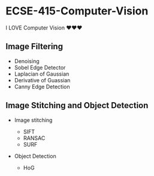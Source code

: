 # ECSE-415-Computer-Vision

I LOVE Computer Vision ❤️❤️❤️

## Image Filtering 
* Denoising
* Sobel Edge Detector 
* Laplacian of Gaussian 
* Derivative of Guassian 
* Canny Edge Detection 

## Image Stitching and Object Detection 
* Image stitching 
  * SIFT
  * RANSAC
  * SURF
  
* Object Detection 
  * HoG

